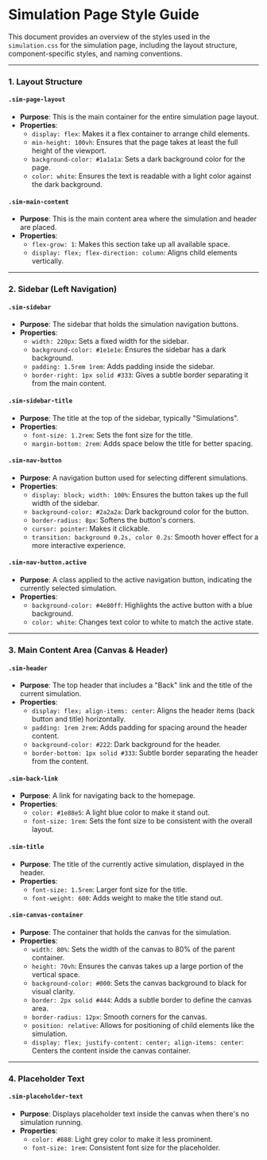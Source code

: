# Simulation Page Style Guide

This document provides an overview of the styles used in the `simulation.css` for the simulation page, including the layout structure, component-specific styles, and naming conventions.

---

### 1. Layout Structure

#### `.sim-page-layout`
- **Purpose**: This is the main container for the entire simulation page layout.
- **Properties**:
    - `display: flex`: Makes it a flex container to arrange child elements.
    - `min-height: 100vh`: Ensures that the page takes at least the full height of the viewport.
    - `background-color: #1a1a1a`: Sets a dark background color for the page.
    - `color: white`: Ensures the text is readable with a light color against the dark background.

#### `.sim-main-content`
- **Purpose**: This is the main content area where the simulation and header are placed.
- **Properties**:
    - `flex-grow: 1`: Makes this section take up all available space.
    - `display: flex; flex-direction: column`: Aligns child elements vertically.

---

### 2. Sidebar (Left Navigation)

#### `.sim-sidebar`
- **Purpose**: The sidebar that holds the simulation navigation buttons.
- **Properties**:
    - `width: 220px`: Sets a fixed width for the sidebar.
    - `background-color: #1e1e1e`: Ensures the sidebar has a dark background.
    - `padding: 1.5rem 1rem`: Adds padding inside the sidebar.
    - `border-right: 1px solid #333`: Gives a subtle border separating it from the main content.

#### `.sim-sidebar-title`
- **Purpose**: The title at the top of the sidebar, typically "Simulations".
- **Properties**:
    - `font-size: 1.2rem`: Sets the font size for the title.
    - `margin-bottom: 2rem`: Adds space below the title for better spacing.

#### `.sim-nav-button`
- **Purpose**: A navigation button used for selecting different simulations.
- **Properties**:
    - `display: block; width: 100%`: Ensures the button takes up the full width of the sidebar.
    - `background-color: #2a2a2a`: Dark background color for the button.
    - `border-radius: 8px`: Softens the button's corners.
    - `cursor: pointer`: Makes it clickable.
    - `transition: background 0.2s, color 0.2s`: Smooth hover effect for a more interactive experience.

#### `.sim-nav-button.active`
- **Purpose**: A class applied to the active navigation button, indicating the currently selected simulation.
- **Properties**:
    - `background-color: #4e80ff`: Highlights the active button with a blue background.
    - `color: white`: Changes text color to white to match the active state.

---

### 3. Main Content Area (Canvas & Header)

#### `.sim-header`
- **Purpose**: The top header that includes a "Back" link and the title of the current simulation.
- **Properties**:
    - `display: flex; align-items: center`: Aligns the header items (back button and title) horizontally.
    - `padding: 1rem 2rem`: Adds padding for spacing around the header content.
    - `background-color: #222`: Dark background for the header.
    - `border-bottom: 1px solid #333`: Subtle border separating the header from the content.

#### `.sim-back-link`
- **Purpose**: A link for navigating back to the homepage.
- **Properties**:
    - `color: #1e88e5`: A light blue color to make it stand out.
    - `font-size: 1rem`: Sets the font size to be consistent with the overall layout.

#### `.sim-title`
- **Purpose**: The title of the currently active simulation, displayed in the header.
- **Properties**:
    - `font-size: 1.5rem`: Larger font size for the title.
    - `font-weight: 600`: Adds weight to make the title stand out.

#### `.sim-canvas-container`
- **Purpose**: The container that holds the canvas for the simulation.
- **Properties**:
    - `width: 80%`: Sets the width of the canvas to 80% of the parent container.
    - `height: 70vh`: Ensures the canvas takes up a large portion of the vertical space.
    - `background-color: #000`: Sets the canvas background to black for visual clarity.
    - `border: 2px solid #444`: Adds a subtle border to define the canvas area.
    - `border-radius: 12px`: Smooth corners for the canvas.
    - `position: relative`: Allows for positioning of child elements like the simulation.
    - `display: flex; justify-content: center; align-items: center`: Centers the content inside the canvas container.

---

### 4. Placeholder Text

#### `.sim-placeholder-text`
- **Purpose**: Displays placeholder text inside the canvas when there's no simulation running.
- **Properties**:
    - `color: #888`: Light grey color to make it less prominent.
    - `font-size: 1rem`: Consistent font size for the placeholder.
